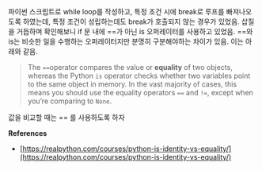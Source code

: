 파이썬 스크립트로 while loop를 작성하고, 특정 조건 시에 break로 루프를 빠져나오도록 하였는데, 특정 조건이 성립하는데도 break가 호출되지 않는 경우가 있었음. 삽질을 거듭하며 확인해보니 if 문 내에 \==가 아닌 is 오퍼레이터를 사용하고 있었음. \==와 is는 비슷한 일을 수행하는 오퍼레이터지만 분명히 구분해야하는 차이가 있음. 이는 아래와 같음.

> The `==`operator compares the value or **equality** of two objects, whereas the Python `is` operator checks whether two variables point to the same object in memory. In the vast majority of cases, this means you should use the equality operators `==` and `!=`, except when you’re comparing to `None`.

값을 비교할 때는 == 를 사용하도록 하자

**References**
- [https://realpython.com/courses/python-is-identity-vs-equality/](https://realpython.com/courses/python-is-identity-vs-equality/)